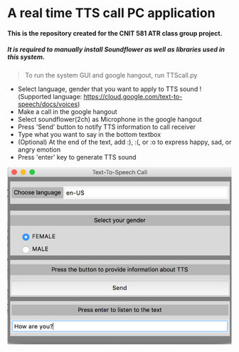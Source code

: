 # A real time TTS call PC application 
#### This is the repository created for the CNIT 581 ATR class group project.

##### It is required to manually install Soundflower as well as libraries used in this system.

> To run the system GUI and google hangout, run TTScall.py

* Select language, gender that you want to apply to TTS sound 
!(Supported language: https://cloud.google.com/text-to-speech/docs/voices)
* Make a call in the google hangout
* Select soundflower(2ch) as Microphone in the google hangout
* Press 'Send' button to notify TTS information to call receiver
* Type what you want to say in the bottom textbox 
* (Optional) At the end of the text, add :), :(, or :o to express happy, sad, or angry emotion
* Press 'enter' key to generate TTS sound



![System GUI overview](https://github.com/Haley-Jang/CNIT581_ATR_Project/blob/master/PC_GUI.png)
      
